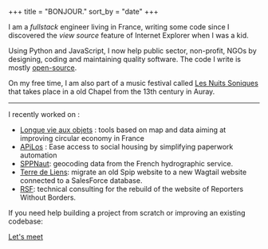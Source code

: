 +++
title = "BONJOUR."
sort_by = "date"
+++

I am a _fullstack_ engineer living in France, writing some code since I discovered the _view source_ feature of Internet Explorer when I was a kid.

Using Python and JavaScript, I now help public sector, non-profit, NGOs by designing, coding and maintaining quality software.
The code I write is mostly [open-source](https://github.com/fabienheureux).

On my free time, I am also part of a music festival called [Les Nuits Soniques](https://lesnuitssoniques.com) that takes place in a old Chapel from the 13th century in Auray.

---

I recently worked on :

- [Longue vie aux objets](https://longuevieauxobjets.ademe.fr) : tools based on map and data aiming at improving circular economy in France
- [APiLos](https://beta.gouv.fr/startups/apilos.html) : Ease access to social housing by simplifying paperwork automation
- [SPPNaut](https://beta.gouv.fr/startups/sppnaut.html): geocoding data from the French hydrographic service.
- [Terre de Liens](https://terredeliens.org): migrate an old Spip website to a new Wagtail website connected to a SalesForce database.
- [RSF](https://rsf.org/): technical consulting for the rebuild of the website of Reporters Without Borders.

If you need help building a project from scratch or improving an existing codebase:

<a class="button" href="mailto:contact@fabienlefrapper.me">Let's meet</a>
